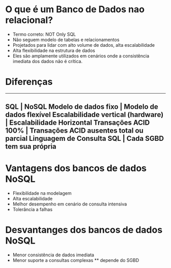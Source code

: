 # O que é um Banco de Dados nao relacional?

* Termo correto: NOT Only SQL
* Não seguem modelo de tabelas e relacionamentos
* Projetados para lidar com alto volume de dados, alta escalabilidade
* Alta flexibilidade na estrutura de dados
* Eles são amplamente utilizados em cenários onde a consistência imediata dos dados não é crítica.

# Diferenças

-----
SQL                                 |              NoSQL 
Modelo de dados fixo                | Modelo de dados flexível
Escalabilidade vertical (hardware)  | Escalabilidade Horizontal
Transações ACID 100%                | Transações ACID ausentes total ou parcial
Linguagem de Consulta SQL           | Cada SGBD tem sua própria
-----

# Vantagens dos bancos de dados NoSQL
* Flexibilidade na modelagem
* Alta escalabilidade
* Melhor desempenho em cenário de consulta intensiva
* Tolerância a falhas

# Desvantanges dos bancos de dados NoSQL
* Menor consistência de dados imediata
* Menor suporte a consultas complexas ** depende do SGBD

